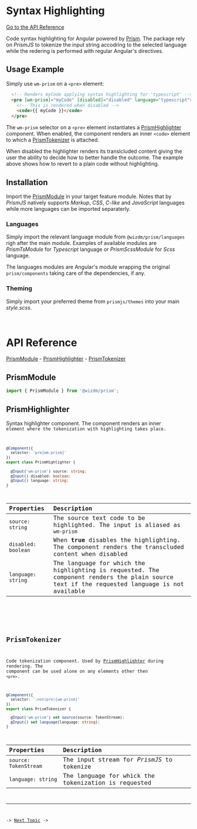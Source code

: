 <!-- toc: reference.json -->

# Syntax Highlighting

[Go to the API Reference](#api-reference)

Code syntax highlighting for Angular powered by [Prism](https://prismjs.com). The package rely on *PrismJS* to tokenize the input string accodring to the selected language while the redering is performed with regular Angular's directives.

## Usage Example
Simply use `wm-prism` on a `<pre>` element:

```html
  <!-- Renders myCode applying syntax highlighting for 'typescript' --> 
  <pre [wm-prism]="myCode" [disabled]="disabled" language="typescript">
    <!-- This is rendered when disabled -->
    <code>{{ myCode }}</code>
  </pre>
```
The `wm-prism` selector on a `<pre>` element instantiates a [PrismHighlighter](#prismhighlighter) component. When enabled, the component renders an inner `<code>` element to which a [PrismTokenizer](#prismtokenizer) is attached.

When disabled the highlighter renders its translcluded content giving the user the ability to decide how to better handle the outcome.  The example above shows how to revert to a plain code without highlighting.

## Installation
Import the [PrismModule](#prismmodule) in your target feature module. Notes that by *PrismJS* natively supports *Markup*, *CSS*, *C-like* and *JavaScript* languages while more languages can be imported separaterly. 

### Languages
Simply import the relevant language module from `@wizdm/prism/languages` righ after the main module. Examples of available modules are *PrismTsModule* for *Typescript* language or *PrismScssModule* for *Scss* language. 

The languages modules are Angular's module wrapping the original `prism/components` taking care of the dependencies, if any.

### Theming
Simply import your preferred theme from `prismjs/themes` into your main *style.scss*.

&nbsp;

# API Reference
[PrismModule](#prismmodule) - [PrismHighlighter](#prismhighlighter) - [PrismTokenizer](#prismtokenizer) 

## PrismModule 

```typescript
import { PrismModule } from '@wizdm/prism';
```

## PrismHighlighter
Syntax highlighter component. The component renders an inner <code> element where the tokenization with highlighting takes place.

```typescript
@Component({
  selector: 'pre[wm-prism]'
})
export class PrismHighlighter { 
  
  @Input('wm-prism') source: string;
  @Input() disabled: boolean;
  @Input() language: string;
}
```

|**Properties**|**Description**|
|:--|:--|
|`source: string`|The source text code to be highlighted. The input is aliased as `wm-prism`|
|`disabled: boolean`|When **true** disables the highlighting. The component renders the transcluded content when disabled|
|`language: string`|The language for which the highlighting is requested. The component renders the plain source text if the requested language is not available|

&nbsp; 

## PrismTokenizer
Code tokenization component. Used by [PrismHighlighter](#prismhighlighter) during rendering. The component can be used alone on any elements other then `<pre>`.

```typescript
@Component({ 
  selector: ':not(pre)[wm-prism]'
}) 
export class PrismTokenizer { 

  @Input('wm-prism') set source(source: TokenStream);
  @Input() set language(language: string);
}

```

|**Properties**|**Description**|
|:--|:--|
|`source: TokenStream`|The input stream for *PrismJS* to tokenize|
|`language: string`|The language for whick the tokenization is requested|

---

->
[Next Topic](docs/toc?go=next) 
->
